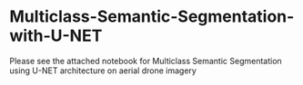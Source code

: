 # Multiclass-Semantic-Segmentation-with-U-NET
Please see the attached notebook for Multiclass Semantic Segmentation using U-NET architecture on aerial drone imagery
